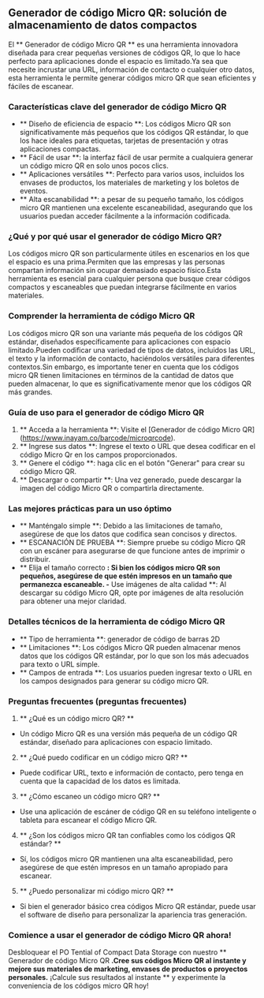 ## Generador de código Micro QR: solución de almacenamiento de datos compactos

El ** Generador de código Micro QR ** es una herramienta innovadora diseñada para crear pequeñas versiones de códigos QR, lo que lo hace perfecto para aplicaciones donde el espacio es limitado.Ya sea que necesite incrustar una URL, información de contacto o cualquier otro datos, esta herramienta le permite generar códigos micro QR que sean eficientes y fáciles de escanear.

### Características clave del generador de código Micro QR

- ** Diseño de eficiencia de espacio **: Los códigos Micro QR son significativamente más pequeños que los códigos QR estándar, lo que los hace ideales para etiquetas, tarjetas de presentación y otras aplicaciones compactas.
- ** Fácil de usar **: la interfaz fácil de usar permite a cualquiera generar un código micro QR en solo unos pocos clics.
- ** Aplicaciones versátiles **: Perfecto para varios usos, incluidos los envases de productos, los materiales de marketing y los boletos de eventos.
- ** Alta escanabilidad **: a pesar de su pequeño tamaño, los códigos micro QR mantienen una excelente escaneabilidad, asegurando que los usuarios puedan acceder fácilmente a la información codificada.

### ¿Qué y por qué usar el generador de código Micro QR?

Los códigos micro QR son particularmente útiles en escenarios en los que el espacio es una prima.Permiten que las empresas y las personas compartan información sin ocupar demasiado espacio físico.Esta herramienta es esencial para cualquier persona que busque crear códigos compactos y escaneables que puedan integrarse fácilmente en varios materiales.

### Comprender la herramienta de código Micro QR

Los códigos micro QR son una variante más pequeña de los códigos QR estándar, diseñados específicamente para aplicaciones con espacio limitado.Pueden codificar una variedad de tipos de datos, incluidos las URL, el texto y la información de contacto, haciéndolos versátiles para diferentes contextos.Sin embargo, es importante tener en cuenta que los códigos micro QR tienen limitaciones en términos de la cantidad de datos que pueden almacenar, lo que es significativamente menor que los códigos QR más grandes.

### Guía de uso para el generador de código Micro QR

1. ** Acceda a la herramienta **: Visite el [Generador de código Micro QR] (https://www.inayam.co/barcode/microqrcode).
2. ** Ingrese sus datos **: Ingrese el texto o URL que desea codificar en el código Micro Qr en los campos proporcionados.
3. ** Genere el código **: haga clic en el botón "Generar" para crear su código Micro QR.
4. ** Descargar o compartir **: Una vez generado, puede descargar la imagen del código Micro QR o compartirla directamente.

### Las mejores prácticas para un uso óptimo

- ** Manténgalo simple **: Debido a las limitaciones de tamaño, asegúrese de que los datos que codifica sean concisos y directos.
- ** ESCANACIÓN DE PRUEBA **: Siempre pruebe su código Micro QR con un escáner para asegurarse de que funcione antes de imprimir o distribuir.
- ** Elija el tamaño correcto **: Si bien los códigos micro QR son pequeños, asegúrese de que estén impresos en un tamaño que permanezca escaneable.
-** Use imágenes de alta calidad **: Al descargar su código Micro QR, opte por imágenes de alta resolución para obtener una mejor claridad.

### Detalles técnicos de la herramienta de código Micro QR

- ** Tipo de herramienta **: generador de código de barras 2D
- ** Limitaciones **: Los códigos Micro QR pueden almacenar menos datos que los códigos QR estándar, por lo que son los más adecuados para texto o URL simple.
- ** Campos de entrada **: Los usuarios pueden ingresar texto o URL en los campos designados para generar su código micro QR.

### Preguntas frecuentes (preguntas frecuentes)

1. ** ¿Qué es un código micro QR? **
- Un código Micro QR es una versión más pequeña de un código QR estándar, diseñado para aplicaciones con espacio limitado.

2. ** ¿Qué puedo codificar en un código micro QR? **
- Puede codificar URL, texto e información de contacto, pero tenga en cuenta que la capacidad de los datos es limitada.

3. ** ¿Cómo escaneo un código micro QR? **
- Use una aplicación de escáner de código QR en su teléfono inteligente o tableta para escanear el código Micro QR.

4. ** ¿Son los códigos micro QR tan confiables como los códigos QR estándar? **
- Sí, los códigos micro QR mantienen una alta escaneabilidad, pero asegúrese de que estén impresos en un tamaño apropiado para escanear.

5. ** ¿Puedo personalizar mi código micro QR? **
- Si bien el generador básico crea códigos Micro QR estándar, puede usar el software de diseño para personalizar la apariencia tras generación.

### Comience a usar el generador de código Micro QR ahora!

Desbloquear el PO Tential of Compact Data Storage con nuestro ** Generador de código Micro QR **.Cree sus códigos Micro QR al instante y mejore sus materiales de marketing, envases de productos o proyectos personales.** ¡Calcule sus resultados al instante ** y experimente la conveniencia de los códigos micro QR hoy!